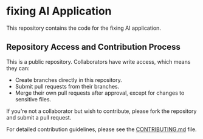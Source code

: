 # fixing AI Application

This repository contains the code for the fixing AI application.

## Repository Access and Contribution Process

This is a public repository. Collaborators have write access, which means they can:
- Create branches directly in this repository.
- Submit pull requests from their branches.
- Merge their own pull requests after approval, except for changes to sensitive files.

If you're not a collaborator but wish to contribute, please fork the repository and submit a pull request.

For detailed contribution guidelines, please see the [CONTRIBUTING.md](CONTRIBUTING.md) file.

